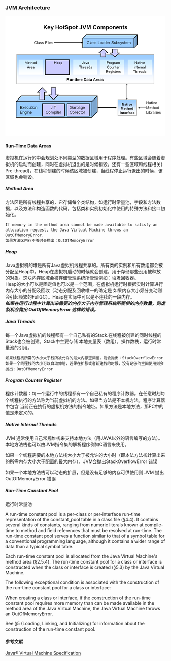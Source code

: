 ### JVM Architecture

![architecture](../Resources/Image/JVM/HotSpotArchitecture.PNG "arc")

#### Run-Time Data Areas

<!-- The Java Virtual Machine defines various run-time data areas that are used during execution of a program. Some of these data areas are created on Java Virtual Machine start-up and are destroyed only when the Java Virtual Machine exits. 
Other data areas are per thread. Per-thread data areas are created when a thread is created and destroyed when the thread exits.-->    
虚拟机在运行的中会规划处不同类型的数据区域用于程序处理。有些区域会随着虚拟机的启动而创建，同时在虚拟机退出的是时候销毁。还有一些区域和线程相关(
Pre-thread)，在线程创建的时候该区域被创建，当线程停止运行退出的时候，该区域也会销毁。

##### Method Area

方法区是所有线程共享的，它存储每个类结构，如运行时常量池，字段和方法数据，以及方法和构造函数的代码，包括类和实例初始化中使用的特殊方法和接口初始化。

<!-- The Java Virtual Machine has a method area that is shared among all Java Virtual Machine threads. The method area is
analogous to the storage area for compiled code of a conventional language or analogous to the "text" segment in an
operating system process. It stores per-class structures such as the run-time constant pool, field and method data, and
the code for methods and constructors, including the special methods (§2.9) used in class and instance initialization
and interface initialization.

The method area is created on virtual machine start-up. Although the method area is logically part of the heap, simple
implementations may choose not to either garbage collect or compact it. This specification does not mandate the location
of the method area or the policies used to manage compiled code. The method area may be of a fixed size or may be
expanded as required by the computation and may be contracted if a larger method area becomes unnecessary. The memory
for the method area does not need to be contiguous.

A Java Virtual Machine implementation may provide the programmer or the user control over the initial size of the method
area, as well as, in the case of a varying-size method area, control over the maximum and minimum method area size.

The following exceptional condition is associated with the method area: -->

    If memory in the method area cannot be made available to satisfy an allocation request, the Java Virtual Machine throws an OutOfMemoryError.    
    如果方法区内存不够时会抛出：OutOfMemoryError

##### Heap

<!-- The Java Virtual Machine has a heap that is shared among all Java Virtual Machine threads. The heap is the run-time data area from which memory for all class instances and arrays is allocated.
The heap is created on virtual machine start-up. Heap storage for objects is reclaimed by an automatic storage management system (known as a garbage collector); objects are never explicitly deallocated. 
The Java Virtual Machine assumes no particular type of automatic storage management system, and the storage management technique may be chosen according to the implementor's system requirements. 
The heap may be of a fixed size or may be expanded as required by the computation and may be contracted if a larger heap becomes unnecessary. The memory for the heap does not need to be contiguous.
A Java Virtual Machine implementation may provide the programmer or the user control over the initial size of the heap, as well as, if the heap can be dynamically expanded or contracted, control over the maximum and minimum heap size.
The following exceptional condition is associated with the heap:
    If a computation requires more heap than can be made available by the automatic storage management system, the Java Virtual Machine throws an OutOfMemoryError.-->    
Java虚拟机的堆是所有Java虚拟机线程共享的。所有类的实例和所有数组都会被分配至Heap中。Heap在虚拟机启动的时候就会创建，用于存储那些没用被释放的对象。这块内存区域会被存储管理系统所管理例如：垃圾回收器。    
Heap的大小可以是固定值也可以是一个范围，在虚拟机运行时根据实时计算进行内存大小的分配及回收（动态分配及回收唯一的确定是
如果内存大小频分变动则会引起频繁的FullGC）。Heap在实际中可以是不连续的一段内存。    
***如果在运行过程中计算出来需要的内存大于内存管理系统所提供的内存数量，则虚拟机会抛出 OutOfMemoryError 这样的错误。***

##### Java Threads

<!-- Also call Java Virtual Machine Stacks,
Each Java Virtual Machine thread has a private Java Virtual Machine stack, created at the same time as the thread. 
A Java Virtual Machine stack stores frames (§2.6). A Java Virtual Machine stack is analogous to the stack of a conventional language such as C: it holds local variables and partial results, and plays a part in method invocation and return. 
Because the Java Virtual Machine stack is never manipulated directly except to push and pop frames, frames may be heap allocated. 
The memory for a Java Virtual Machine stack does not need to be contiguous.
In the First Edition of The Java® Virtual Machine Specification, the Java Virtual Machine stack was known as the Java stack.
This specification permits Java Virtual Machine stacks either to be of a fixed size or to dynamically expand and contract as required by the computation. 
If the Java Virtual Machine stacks are of a fixed size, the size of each Java Virtual Machine stack may be chosen independently when that stack is created.
A Java Virtual Machine implementation may provide the programmer or the user control over the initial size of Java Virtual Machine stacks, as well as, in the case of dynamically expanding or contracting Java Virtual Machine stacks, control over the maximum and minimum sizes.
The following exceptional conditions are associated with Java Virtual Machine stacks:
    If the computation in a thread requires a larger Java Virtual Machine stack than is permitted, the Java Virtual Machine throws a StackOverflowError.
    If Java Virtual Machine stacks can be dynamically expanded, and expansion is attempted but insufficient memory can be made available to effect the expansion, or if insufficient memory can be made available to create the initial Java Virtual Machine stack for a new thread, the Java Virtual Machine throws an OutOfMemoryError.
-->
每一个Java虚拟机的线程都有一个自己私有的Stack.在线程被创建的同时线程的Stack也会被创建。Stack中主要存储
本地变量表（数组），操作数栈，运行时常量池的引用。

    如果线程栈所需的大小大于栈所被允许的最大内存空间值，则会抛出：StackOverflowError    
    如果一个线程栈的大小可以自动伸缩，若果在扩张或者新建栈的时候，没有足够的空间使用则会抛出：OutOfMemoryError    

##### Program Counter Register

<!-- The Java Virtual Machine can support many threads of execution at once (JLS §17). Each Java Virtual Machine thread has
its own pc (program counter) register. At any point, each Java Virtual Machine thread is executing the code of a single
method, namely the current method (§2.6) for that thread. If that method is not native, the pc register contains the
address of the Java Virtual Machine instruction currently being executed. If the method currently being executed by the
thread is native, the value of the Java Virtual Machine's pc register is undefined. The Java Virtual Machine's pc
register is wide enough to hold a returnAddress or a native pointer on the specific platform.    -->
程序计数器：每一个运行中的线程都有一个自己私有的程序计数器。在任意时刻每个线程执行的方法称为当前虚拟机的方法。如果当方法是不本机方法，程序计算器中包含
当前正在执行的虚拟机方法的指令地址。如果方法是本地方法，那PC中的值是未定义的。

##### Native Internal Threads

JVM 通常使用自己常规堆栈来支持本地方法（用JAVA以外的语言编写的方法）。本地方法栈也可以由JVM指令集的解析程序例如C语言来使用。

<!-- An implementation of the Java Virtual Machine may use conventional stacks, colloquially called "C stacks," to support
native methods (methods written in a language other than the Java programming language). Native method stacks may also
be used by the implementation of an interpreter for the Java Virtual Machine's instruction set in a language such as C.
Java Virtual Machine implementations that cannot load native methods and that do not themselves rely on conventional
stacks need not supply native method stacks. If supplied, native method stacks are typically allocated per thread when
each thread is created.

This specification permits native method stacks either to be of a fixed size or to dynamically expand and contract as
required by the computation. If the native method stacks are of a fixed size, the size of each native method stack may
be chosen independently when that stack is created.

A Java Virtual Machine implementation may provide the programmer or the user control over the initial size of the native
method stacks, as well as, in the case of varying-size native method stacks, control over the maximum and minimum method
stack sizes.

The following exceptional conditions are associated with native method stacks: -->

如果一个线程需要的本地方法栈大小大于被允许的大小时（即本法方法栈计算出来的所需内存大小大于配置的最大内存），JVM会抛出StackOverflowError
错误

<!-- If the computation in a thread requires a larger native method stack than is permitted, the Java Virtual Machine throws
a StackOverflowError. -->

如果一个本地方法栈可以动态的扩展，但是没有足够的内存可供使用则 JVM 抛出OutOfMemoryError 错误

<!-- If native method stacks can be dynamically expanded and native method stack expansion is attempted but insufficient
memory can be made available, or if insufficient memory can be made available to create the initial native method stack
for a new thread, the Java Virtual Machine throws an OutOfMemoryError. -->

##### Run-Time Constant Pool

运行时常量池
    

A run-time constant pool is a per-class or per-interface run-time representation of the constant_pool table in a class
file (§4.4). It contains several kinds of constants, ranging from numeric literals known at compile-time to method and
field references that must be resolved at run-time. The run-time constant pool serves a function similar to that of a
symbol table for a conventional programming language, although it contains a wider range of data than a typical symbol
table.

Each run-time constant pool is allocated from the Java Virtual Machine's method area (§2.5.4). The run-time constant
pool for a class or interface is constructed when the class or interface is created (§5.3) by the Java Virtual Machine.

The following exceptional condition is associated with the construction of the run-time constant pool for a class or
interface:

When creating a class or interface, if the construction of the run-time constant pool requires more memory than can be
made available in the method area of the Java Virtual Machine, the Java Virtual Machine throws an OutOfMemoryError.

See §5 (Loading, Linking, and Initializing) for information about the construction of the run-time constant pool.

#### 参考文献

[Java® Virtual Machine Specification](https://docs.oracle.com/javase/specs/jvms/se8/html/jvms-2.html#jvms-2.5.2)